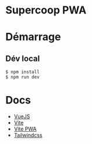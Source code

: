 # Supercoop PWA

# Démarrage

## Dév local 

```shell
$ npm install
$ npm run dev
```

# Docs

- [VueJS](https://vuejs.org/guide/)
- [Vite](https://vite.dev/guide/)
- [Vite PWA](https://vite-pwa-org.netlify.app/guide/)
- [Tailwindcss](https://tailwindcss.com/docs/installation/using-vite)
